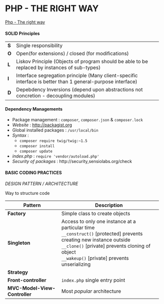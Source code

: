 # PHP - THE RIGHT WAY 

[Php - The right way](http://phptherightway.com)

#### SOLID Principles

| | |
|-|-|
|**S**| Single responsibility|
|**O**| Open(for extensions) / closed (for modifications) |
|**L**| Liskov Principle (Objects of program should be able to be replaced by instances of sub-types) |
|**I**| Interface segregation principle (Many client-specific interface is better than 1 general-purpose interface) |
|**D**| Depebdency Inversions (depend upon abstractions not concretion - decoupling modules) |

#### Dependency Managements

- Package management : `composer`, `composer.json` & `composer.lock`
- *Website* : http://packagist.org
- Global installed packages : `/usr/local/bin`
- *Syntax* : 
    - `composer require twig/twig:~1.5`
    - `composer install` 
    - `composer update`
- *index.php* : `require 'vendor/autoload.php'`
- *Security of packages* : http://security,sensiolabs.org/check

#### BASIC CODING PRACTICES

*DESIGN PATTERN / ARCHITECTURE*

Way to structure code

|Pattern|Description|
|-|-|
|**Factory**|Simple class to create objects|
|**Singleton**|Access to only one instance at a particular time <br/>`__construct()` [protected] prevents creating new instance outside <br/>`__clone()` [private] prevents cloning of object <br/>`__wakeup()` [private] prevents unserializing |
|**Strategy**||
|**Front-controller**|`index.php` single entry point|
|**MVC-Model-View-Controller**| Most *popular* architecture|

